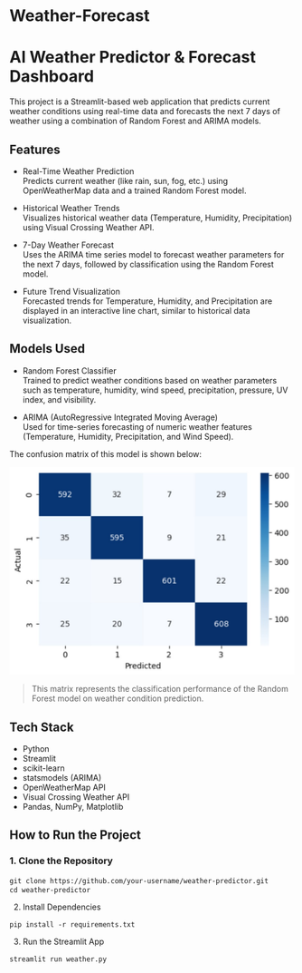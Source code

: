 # Weather-Forecast
# AI Weather Predictor & Forecast Dashboard

This project is a Streamlit-based web application that predicts current weather conditions using real-time data and forecasts the next 7 days of weather using a combination of Random Forest and ARIMA models.

## Features

- Real-Time Weather Prediction  
  Predicts current weather (like rain, sun, fog, etc.) using OpenWeatherMap data and a trained Random Forest model.

- Historical Weather Trends  
  Visualizes historical weather data (Temperature, Humidity, Precipitation) using Visual Crossing Weather API.

- 7-Day Weather Forecast  
  Uses the ARIMA time series model to forecast weather parameters for the next 7 days, followed by classification using the Random Forest model.

- Future Trend Visualization  
  Forecasted trends for Temperature, Humidity, and Precipitation are displayed in an interactive line chart, similar to historical data visualization.

## Models Used

- Random Forest Classifier  
  Trained to predict weather conditions based on weather parameters such as temperature, humidity, wind speed, precipitation, pressure, UV index, and visibility.

- ARIMA (AutoRegressive Integrated Moving Average)  
  Used for time-series forecasting of numeric weather features (Temperature, Humidity, Precipitation, and Wind Speed).

The confusion matrix of this model is shown below:

![Confusion Matrix](confusion_matrix.jpg)

> This matrix represents the classification performance of the Random Forest model on weather condition prediction.

## Tech Stack

- Python
- Streamlit
- scikit-learn
- statsmodels (ARIMA)
- OpenWeatherMap API
- Visual Crossing Weather API
- Pandas, NumPy, Matplotlib

##  How to Run the Project

### 1. Clone the Repository

```
git clone https://github.com/your-username/weather-predictor.git
cd weather-predictor
```
2. Install Dependencies
```
pip install -r requirements.txt
```
3. Run the Streamlit App
```
streamlit run weather.py
```
